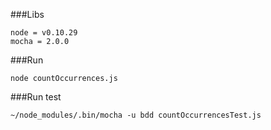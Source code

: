 ###Libs

	node = v0.10.29
	mocha = 2.0.0

###Run
    
    node countOccurrences.js

###Run test

    ~/node_modules/.bin/mocha -u bdd countOccurrencesTest.js

